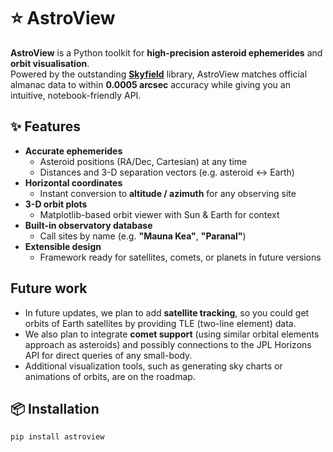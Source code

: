 # ⭐️ AstroView

**AstroView** is a Python toolkit for **high-precision asteroid ephemerides** and **orbit visualisation**.  
Powered by the outstanding [**Skyfield**](https://rhodesmill.org/skyfield/) library, AstroView matches official almanac data to within **0.0005 arcsec** accuracy while giving you an intuitive, notebook-friendly API.

## ✨ Features

- **Accurate ephemerides**
  - Asteroid positions (RA/Dec, Cartesian) at any time
  - Distances and 3-D separation vectors (e.g. asteroid ↔ Earth)
- **Horizontal coordinates**
  - Instant conversion to **altitude / azimuth** for any observing site
- **3-D orbit plots**
  - Matplotlib-based orbit viewer with Sun & Earth for context
- **Built-in observatory database**
  - Call sites by name (e.g. **"Mauna Kea"**, **"Paranal"**)
- **Extensible design**
  - Framework ready for satellites, comets, or planets in future versions
 
## Future work

- In future updates, we plan to add **satellite tracking**, so you could get orbits of Earth satellites by providing TLE (two-line element) data.
- We also plan to integrate **comet support** (using similar orbital elements approach as asteroids) and possibly connections to the JPL Horizons API for direct queries of any small-body.
- Additional visualization tools, such as generating sky charts or animations of orbits, are on the roadmap.

## 📦 Installation

```bash
pip install astroview



